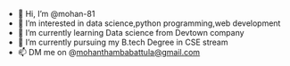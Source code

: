 - 👋 Hi, I’m @mohan-81
- 👀 I’m interested in data science,python programming,web development
- 🌱 I’m currently learning Data science from Devtown company
- 💞️ I’m currently pursuing my B.tech Degree in CSE stream
- 📫 DM me on @mohanthambabattula@gmail.com

<!---
mohan-81/mohan-81 is a ✨ special ✨ repository because its `README.md` (this file) appears on your GitHub profile.
You can click the Preview link to take a look at your changes.
--->
